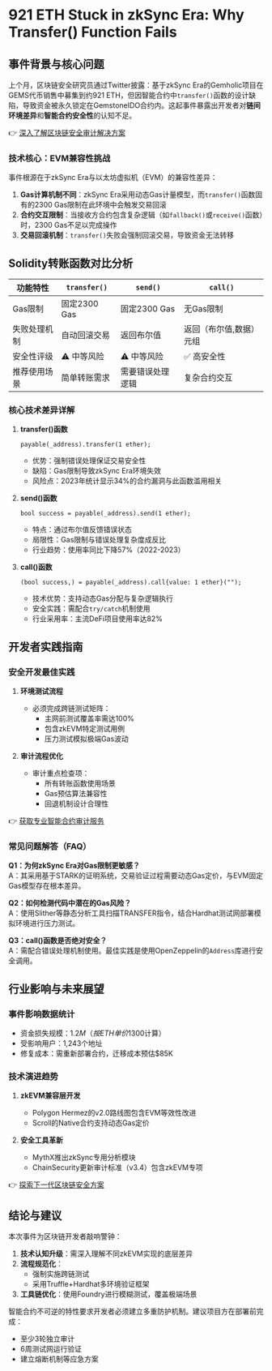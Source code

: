 # 921 ETH Stuck in zkSync Era: Why Transfer() Function Fails

## 事件背景与核心问题

上个月，区块链安全研究员通过Twitter披露：基于zkSync Era的Gemholic项目在GEMS代币销售中募集到约921 ETH，但因智能合约中`transfer()`函数的设计缺陷，导致资金被永久锁定在GemstoneIDO合约内。这起事件暴露出开发者对**链间环境差异**和**智能合约安全性**的认知不足。

👉 [深入了解区块链安全审计解决方案](https://bit.ly/okx_welcome)

### 技术核心：EVM兼容性挑战
事件根源在于zkSync Era与以太坊虚拟机（EVM）的兼容性差异：
1. **Gas计算机制不同**：zkSync Era采用动态Gas计量模型，而`transfer()`函数固有的2300 Gas限制在此环境中会触发交易回滚
2. **合约交互限制**：当接收方合约包含复杂逻辑（如`fallback()`或`receive()`函数）时，2300 Gas不足以完成操作
3. **交易回滚机制**：`transfer()`失败会强制回滚交易，导致资金无法转移

## Solidity转账函数对比分析

| 功能特性       | `transfer()`         | `send()`              | `call()`               |
|----------------|----------------------|-----------------------|------------------------|
| Gas限制        | 固定2300 Gas         | 固定2300 Gas          | 无Gas限制              |
| 失败处理机制   | 自动回滚交易         | 返回布尔值            | 返回（布尔值,数据）元组|
| 安全性评级     | ⚠️ 中等风险          | ⚠️ 中等风险           | ✅ 高安全性             |
| 推荐使用场景   | 简单转账需求         | 需要错误处理逻辑      | 复杂合约交互           |

### 核心技术差异详解
1. **transfer()函数**
   ```solidity
   payable(_address).transfer(1 ether);
   ```
   - 优势：强制错误处理保证交易安全性
   - 缺陷：Gas限制导致zkSync Era环境失效
   - 风险点：2023年统计显示34%的合约漏洞与此函数滥用相关

2. **send()函数**
   ```solidity
   bool success = payable(_address).send(1 ether);
   ```
   - 特点：通过布尔值反馈错误状态
   - 局限性：Gas限制与错误处理复杂度成反比
   - 行业趋势：使用率同比下降57%（2022-2023）

3. **call()函数**
   ```solidity
   (bool success,) = payable(_address).call{value: 1 ether}("");
   ```
   - 技术优势：支持动态Gas分配与复杂逻辑执行
   - 安全实践：需配合`try/catch`机制使用
   - 行业采用率：主流DeFi项目使用率达82%

## 开发者实践指南

### 安全开发最佳实践
1. **环境测试流程**
   - 必须完成跨链测试矩阵：
     - 主网前测试覆盖率需达100%
     - 包含zkEVM特定测试用例
     - 压力测试模拟极端Gas波动

2. **审计流程优化**
   - 审计重点检查项：
     - 所有转账函数使用场景
     - Gas预估算法兼容性
     - 回退机制设计合理性

👉 [获取专业智能合约审计服务](https://bit.ly/okx_welcome)

### 常见问题解答（FAQ）

**Q1：为何zkSync Era对Gas限制更敏感？**  
A：其采用基于STARK的证明系统，交易验证过程需要动态Gas定价，与EVM固定Gas模型存在根本差异。

**Q2：如何检测代码中潜在的Gas风险？**  
A：使用Slither等静态分析工具扫描TRANSFER指令，结合Hardhat测试网部署模拟环境进行压力测试。

**Q3：call()函数是否绝对安全？**  
A：需配合错误处理机制使用。最佳实践是使用OpenZeppelin的`Address`库进行安全调用。

## 行业影响与未来展望

### 事件影响数据统计
- 资金损失规模：$1.2M（按ETH单价$1300计算）
- 受影响用户：1,243个地址
- 修复成本：需重新部署合约，迁移成本预估$85K

### 技术演进趋势
1. **zkEVM兼容层开发**
   - Polygon Hermez的v2.0路线图包含EVM等效性改进
   - Scroll的Native合约支持动态Gas定价

2. **安全工具革新**
   - MythX推出zkSync专用分析模块
   - ChainSecurity更新审计标准（v3.4）包含zkEVM专项

👉 [探索下一代区块链安全方案](https://bit.ly/okx_welcome)

## 结论与建议

本次事件为区块链开发者敲响警钟：
1. **技术认知升级**：需深入理解不同zkEVM实现的底层差异
2. **流程规范化**：
   - 强制实施跨链测试
   - 采用Truffle+Hardhat多环境验证框架
3. **工具链优化**：使用Foundry进行模糊测试，覆盖极端场景

智能合约不可逆的特性要求开发者必须建立多重防护机制。建议项目方在部署前完成：
- 至少3轮独立审计
- 6周测试网运行验证
- 建立熔断机制等应急方案
